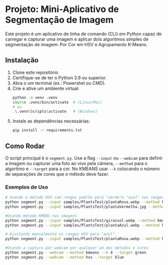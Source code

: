 # Projeto: Mini-Aplicativo de Segmentação de Imagem

Este projeto é um aplicativo de linha de comando (CLI) em Python capaz de carregar e capturar uma imagem e aplicar dois algoritmos simples de segmentação de imagem: Por Cor em HSV e Agrupamento K-Means.

## Instalação

1.  Clone este repositório
2.  Certifique-se de ter o Python 3.9 ou superior.
3.  Abra o um terminal (ex.: Powershel ou CMD).
4.  Crie e ative um ambiente virtual:
    ```bash
    python -m venv .venv
    source .venv/bin/activate  # (Linux/Mac)
    # ou
    .\.venv\Scripts\activate   # (Windows)
    ```
5.  Instale as dependências necessárias:
    ```bash
    pip install -r requirements.txt
    ```

## Como Rodar

O script principal é o `segment.py`. Use a flag `--input` ou `--webcam` para definir a imagem ou capturar uma foto ao vivo pela câmera, `--method` para o algoritmo e `--target` para a cor. 
No KMEANS usar `--k` colocando o número de separações de cores que o método deve fazer.

### Exemplos de Uso
```bash
# Usando o método HSV com ranges padrão para "verde"e "azul" nas imagens
python segment.py --input samples/PlantsTest/plantaRoxa.webp --method hsv --target blue
python segment.py --input samples/PlantsTest/plantaVermelha.jpg --method hsv --target green #unica imagem jpg

#Usando método KMENS nas imagens
python segment.py --input samples/PlantsTest/girassol.webp --method kmeans --k 4 --target green
python segment.py --input samples/PlantsTest/plantaAzul.webp --method kmeans --k 4 --target blue

# Ajustando manualmente os ranges HSV para "azul"
python segment.py --input samples/PlantsTest/plantaRoxa.webp --method hsv --target blue --hmin 90 --hmax 130 --smin 100 --smax 255

#Usando a captura por webcam por qualquer um dos métodos e cores
python segment.py --webcam --method kmeans --k 4 --target green
python segment.py --webcam --method hsv --target blue